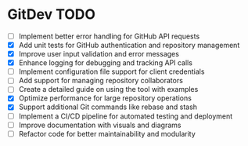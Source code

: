 # GitDev TODO

- [ ] Implement better error handling for GitHub API requests
- [x] Add unit tests for GitHub authentication and repository management
- [x] Improve user input validation and error messages
- [x] Enhance logging for debugging and tracking API calls
- [ ] Implement configuration file support for client credentials
- [ ] Add support for managing repository collaborators
- [ ] Create a detailed guide on using the tool with examples
- [x] Optimize performance for large repository operations
- [x] Support additional Git commands like rebase and stash
- [ ] Implement a CI/CD pipeline for automated testing and deployment
- [ ] Improve documentation with visuals and diagrams
- [ ] Refactor code for better maintainability and modularity
